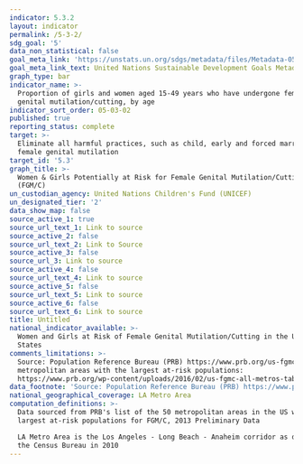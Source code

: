 ```yaml
---
indicator: 5.3.2
layout: indicator
permalink: /5-3-2/
sdg_goal: '5'
data_non_statistical: false
goal_meta_link: 'https://unstats.un.org/sdgs/metadata/files/Metadata-05-03-02.pdf'
goal_meta_link_text: United Nations Sustainable Development Goals Metadata (PDF 206 KB)
graph_type: bar
indicator_name: >-
  Proportion of girls and women aged 15-49 years who have undergone female
  genital mutilation/cutting, by age
indicator_sort_order: 05-03-02
published: true
reporting_status: complete
target: >-
  Eliminate all harmful practices, such as child, early and forced marriage and
  female genital mutilation
target_id: '5.3'
graph_title: >-
  Women & Girls Potentially at Risk for Female Genital Mutilation/Cutting
  (FGM/C)
un_custodian_agency: United Nations Children's Fund (UNICEF)
un_designated_tier: '2'
data_show_map: false
source_active_1: true
source_url_text_1: Link to source
source_active_2: false
source_url_text_2: Link to Source
source_active_3: false
source_url_3: Link to source
source_active_4: false
source_url_text_4: Link to source
source_active_5: false
source_url_text_5: Link to source
source_active_6: false
source_url_text_6: Link to source
title: Untitled
national_indicator_available: >-
  Women and Girls at Risk of Female Genital Mutilation/Cutting in the United
  States
comments_limitations: >-
  Source: Population Reference Bureau (PRB) https://www.prb.org/us-fgmc/; 50
  metropolitan areas with the largest at-risk populations:
  https://www.prb.org/wp-content/uploads/2016/02/us-fgmc-all-metros-table.pdf
data_footnote: 'Source: Population Reference Bureau (PRB) https://www.prb.org/us-fgmc/'
national_geographical_coverage: LA Metro Area
computation_definitions: >-
  Data sourced from PRB's list of the 50 metropolitan areas in the US with the
  largest at-risk populations for FGM/C, 2013 Preliminary Data

  LA Metro Area is the Los Angeles - Long Beach - Anaheim corridor as defined by
  the Census Bureau in 2010
---
```

